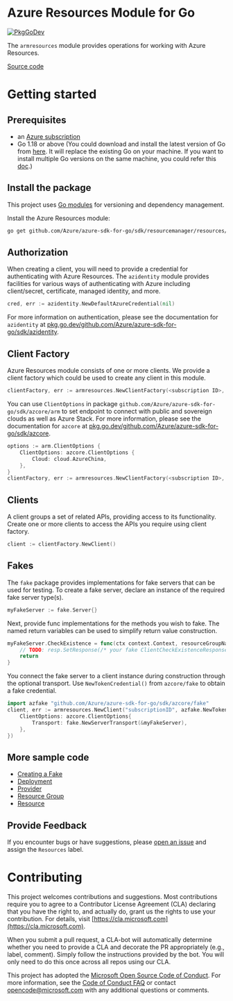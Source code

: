 # Azure Resources Module for Go

[![PkgGoDev](https://pkg.go.dev/badge/github.com/Azure/azure-sdk-for-go/sdk/resourcemanager/resources/armresources)](https://pkg.go.dev/github.com/Azure/azure-sdk-for-go/sdk/resourcemanager/resources/armresources)

The `armresources` module provides operations for working with Azure Resources.

[Source code](https://github.com/Azure/azure-sdk-for-go/tree/main/sdk/resourcemanager/resources/armresources)

# Getting started

## Prerequisites

- an [Azure subscription](https://azure.microsoft.com/free/)
- Go 1.18 or above (You could download and install the latest version of Go from [here](https://go.dev/doc/install). It will replace the existing Go on your machine. If you want to install multiple Go versions on the same machine, you could refer this [doc](https://go.dev/doc/manage-install).)

## Install the package

This project uses [Go modules](https://github.com/golang/go/wiki/Modules) for versioning and dependency management.

Install the Azure Resources module:

```sh
go get github.com/Azure/azure-sdk-for-go/sdk/resourcemanager/resources/armresources
```

## Authorization

When creating a client, you will need to provide a credential for authenticating with Azure Resources.  The `azidentity` module provides facilities for various ways of authenticating with Azure including client/secret, certificate, managed identity, and more.

```go
cred, err := azidentity.NewDefaultAzureCredential(nil)
```

For more information on authentication, please see the documentation for `azidentity` at [pkg.go.dev/github.com/Azure/azure-sdk-for-go/sdk/azidentity](https://pkg.go.dev/github.com/Azure/azure-sdk-for-go/sdk/azidentity).

## Client Factory

Azure Resources module consists of one or more clients. We provide a client factory which could be used to create any client in this module.

```go
clientFactory, err := armresources.NewClientFactory(<subscription ID>, cred, nil)
```

You can use `ClientOptions` in package `github.com/Azure/azure-sdk-for-go/sdk/azcore/arm` to set endpoint to connect with public and sovereign clouds as well as Azure Stack. For more information, please see the documentation for `azcore` at [pkg.go.dev/github.com/Azure/azure-sdk-for-go/sdk/azcore](https://pkg.go.dev/github.com/Azure/azure-sdk-for-go/sdk/azcore).

```go
options := arm.ClientOptions {
    ClientOptions: azcore.ClientOptions {
        Cloud: cloud.AzureChina,
    },
}
clientFactory, err := armresources.NewClientFactory(<subscription ID>, cred, &options)
```

## Clients

A client groups a set of related APIs, providing access to its functionality.  Create one or more clients to access the APIs you require using client factory.

```go
client := clientFactory.NewClient()
```

## Fakes
The `fake` package provides implementations for fake servers that can be used for testing.
To create a fake server, declare an instance of the required fake server type(s).
```go
myFakeServer := fake.Server{}
```
Next, provide func implementations for the methods you wish to fake.
The named return variables can be used to simplify return value construction.
```go
myFakeServer.CheckExistence = func(ctx context.Context, resourceGroupName string, resourceProviderNamespace string, parentResourcePath string, resourceType string, resourceName string, apiVersion string, options *armresources.ClientCheckExistenceOptions) (resp azfake.Responder[armresources.ClientCheckExistenceResponse], errResp azfake.ErrorResponder) {
	// TODO: resp.SetResponse(/* your fake ClientCheckExistenceResponse response */)
	return
}
```
You connect the fake server to a client instance during construction through the optional transport.
Use `NewTokenCredential()` from `azcore/fake` to obtain a fake credential.
```go
import azfake "github.com/Azure/azure-sdk-for-go/sdk/azcore/fake"
client, err := armresources.NewClient("subscriptionID", azfake.NewTokenCredential(), &arm.ClientOptions{
	ClientOptions: azcore.ClientOptions{
		Transport: fake.NewServerTransport(&myFakeServer),
	},
})
```

## More sample code

- [Creating a Fake](/fake_example_test.go)
- [Deployment](https://aka.ms/azsdk/go/mgmt/samples?path=sdk/resourcemanager/resource/deployment)
- [Provider](https://aka.ms/azsdk/go/mgmt/samples?path=sdk/resourcemanager/resource/provider)
- [Resource Group](https://aka.ms/azsdk/go/mgmt/samples?path=sdk/resourcemanager/resource/resourcegroups)
- [Resource](https://aka.ms/azsdk/go/mgmt/samples?path=sdk/resourcemanager/resource/resources)

## Provide Feedback

If you encounter bugs or have suggestions, please
[open an issue](https://github.com/Azure/azure-sdk-for-go/issues) and assign the `Resources` label.

# Contributing

This project welcomes contributions and suggestions. Most contributions require
you to agree to a Contributor License Agreement (CLA) declaring that you have
the right to, and actually do, grant us the rights to use your contribution.
For details, visit [https://cla.microsoft.com](https://cla.microsoft.com).

When you submit a pull request, a CLA-bot will automatically determine whether
you need to provide a CLA and decorate the PR appropriately (e.g., label,
comment). Simply follow the instructions provided by the bot. You will only
need to do this once across all repos using our CLA.

This project has adopted the
[Microsoft Open Source Code of Conduct](https://opensource.microsoft.com/codeofconduct/).
For more information, see the
[Code of Conduct FAQ](https://opensource.microsoft.com/codeofconduct/faq/)
or contact [opencode@microsoft.com](mailto:opencode@microsoft.com) with any
additional questions or comments.